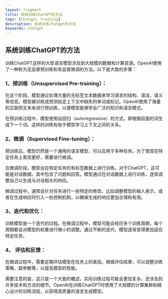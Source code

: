 ```yaml
---
layout: fragment
title: 系统训练ChatGPT的方法
tags: [chatgpt，training]
description: 系统训练chatgpt的方法
keywords: chatgpt
---
```

## 系统训练ChatGPT的方法

训练ChatGPT这样的大型语言模型涉及到大规模的数据和计算资源。OpenAI使用了一种称为无监督预训练和有监督微调的方法。以下是大致的步骤：

### 1、预训练（Unsupervised Pre-training）：

在这个阶段，模型通过处理大量的无标签文本数据来学习语言的结构、语法、语义等信息。模型被训练成预测给定上下文中缺失的单词或标记。OpenAI使用了海量的互联网文本来进行预训练，以便模型能够学会广泛的知识和语言模式。

在预训练过程中，模型使用自回归（autoregressive）的方式，即根据前面的词生成下一个词。这样的训练有助于模型学习上下文之间的关系。

### 2、微调（Supervised Fine-tuning）：

预训练后，模型仍然是一个通用的语言模型，可以应用于多种任务。为了使其在特定任务上表现更好，需要进行微调。

在微调阶段，模型会在特定任务的有标签数据上进行训练。对于ChatGPT，这可能是对话数据，其中包含了问题和回答。模型通过在对话数据上进行训练，逐渐调整自己以生成与对话相关的响应。

微调过程中，通常会针对任务进行一些特定的修改，比如调整模型的输入表示，或者在生成响应时引入一些控制机制，以确保生成的响应更加合理和有用。

### 3、迭代和优化：

训练模型是一个迭代的过程。在微调过程中，模型可能会经历多个训练周期，每个周期都会对模型的权重进行微小的调整。通过不断的迭代，模型逐渐变得更加适应特定任务。

### 4、 评估和反馈：

在微调过程中，需要定期评估模型在任务上的表现。根据评估结果，可以调整训练策略、超参数等，以提高模型的性能。

需要注意的是，这只是一个大致的概述，实际训练过程可能会更加复杂，还涉及到许多技术和方法的细节。OpenAI在训练ChatGPT时使用了大规模的计算集群和精心设计的训练流程，以获得高质量的语言生成模型。
